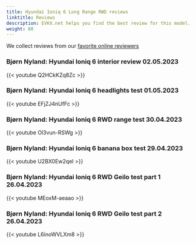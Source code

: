 ```yaml
---
title: Hyundai Ioniq 6 Long Range RWD reviews
linktitle: Reviews
description: EVKX.net helps you find the best review for this model. 
weight: 80
---
```

We collect reviews from our [favorite online reviewers](/guides/evreviewers/)

### Bjørn Nyland: Hyundai Ioniq 6 interior review 02.05.2023

{{< youtube Q2HCkKZq8Zc >}}

### Bjørn Nyland: Hyundai Ioniq 6 headlights test 01.05.2023

{{< youtube EFjZJ4nUfFc >}}

### Bjørn Nyland: Hyundai Ioniq 6 RWD range test 30.04.2023

{{< youtube Ol3vun-RSWg >}}

### Bjørn Nyland: Hyundai Ioniq 6 banana box test 29.04.2023

{{< youtube U2BX0Ew2qeI >}}

### Bjørn Nyland: Hyundai Ioniq 6 RWD Geilo test part 1 26.04.2023

{{< youtube MEoxM-aeaao >}}

### Bjørn Nyland: Hyundai Ioniq 6 RWD Geilo test part 2 26.04.2023

{{< youtube L6inoWVLXm8 >}}

